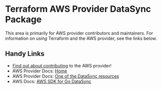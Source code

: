 # Terraform AWS Provider DataSync Package
<!-- markdownlint-disable MD026 -->
This area is primarily for AWS provider contributors and maintainers. For information on _using_ Terraform and the AWS provider, see the links below.


## Handy Links
* [Find out about contributing](../../../docs/contributing) to the AWS provider!
* AWS Provider Docs: [Home](https://registry.terraform.io/providers/hashicorp/aws/latest/docs)
* AWS Provider Docs: [One of the DataSync resources](https://registry.terraform.io/providers/hashicorp/aws/latest/docs/resources/datasync_agent)
* AWS Docs: [AWS SDK for Go DataSync](https://docs.aws.amazon.com/sdk-for-go/api/service/datasync/)
